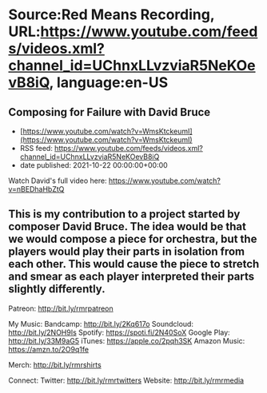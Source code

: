# Source:Red Means Recording, URL:https://www.youtube.com/feeds/videos.xml?channel_id=UChnxLLvzviaR5NeKOevB8iQ, language:en-US

## Composing for Failure with David Bruce
 - [https://www.youtube.com/watch?v=WmsKtckeumI](https://www.youtube.com/watch?v=WmsKtckeumI)
 - RSS feed: https://www.youtube.com/feeds/videos.xml?channel_id=UChnxLLvzviaR5NeKOevB8iQ
 - date published: 2021-10-22 00:00:00+00:00

Watch David's full video here: https://www.youtube.com/watch?v=nBEDhaHbZtQ

This is my contribution to a project started by composer David Bruce. The idea would be that we would compose a piece for orchestra, but the players would play their parts in isolation from each other. This would cause the piece to stretch and smear as each player interpreted their parts slightly differently. 
------------------------------------
Patreon:  http://bit.ly/rmrpatreon

My Music: 
Bandcamp: http://bit.ly/2Kq617o
Soundcloud: http://bit.ly/2NOH9Is
Spotify: https://spoti.fi/2N40SoX
Google Play: http://bit.ly/33M9aG5
iTunes: https://apple.co/2pqh3SK
Amazon Music: https://amzn.to/2O9q1fe

Merch: http://bit.ly/rmrshirts

Connect:
Twitter: http://bit.ly/rmrtwitters
Website: http://bit.ly/rmrmedia

